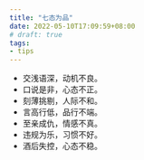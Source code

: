 ```yaml
---
title: "七态为品"
date: 2022-05-10T17:09:59+08:00
# draft: true
tags:
- tips
---
```


- 交浅语深，动机不良。
- 口说是非，心态不正。
- 刻薄挑剔，人际不和。
- 言高行低，品行不端。
- 至亲成仇，情感不真。
- 违规为乐，习惯不好。
- 酒后失控，心态不稳。
